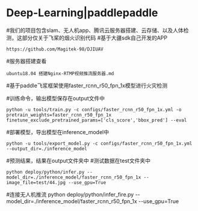 # Deep-Learning|paddlepaddle
#我们的项目包含slam、无人机app、腾讯云服务器搭建、云存储、以及人体检测，这部分仅关于飞桨的烟火识别代码
#基于大疆sdk自己开发的APP
```
https://github.com/Magitek-98/DJIUAV
```
#服务器搭建查看
```
ubuntu18.04 搭建Nginx-RTMP视频推流服务器.md
```
#基于paddle飞浆框架使用faster_rcnn_r50_fpn_1x模型进行火灾检测

#训练命令，输出模型保存在output文件中
```
python -u tools/train.py -c configs/faster_rcnn_r50_fpn_1x.yml -o pretrain_weights=faster_rcnn_r50_fpn_1x finetune_exclude_pretrained_params=['cls_score','bbox_pred'] --eval
```
#部署模型，导出模型在inference_model中
```
python -u tools/export_model.py -c configs/faster_rcnn_r50_fpn_1x.yml --output_dir=./inference_model
```
#预测结果，结果在output文件夹中
#测试数据在test文件夹中
```
python deploy/python/infer.py --model_dir=./inference_model/faster_rcnn_r50_fpn_1x --image_file=test/44.jpg --use_gpu=True
```
#连接无人机推流
python deploy/python/infer_fire.py --model_dir=./inference_model/faster_rcnn_r50_fpn_1x --use_gpu=True
